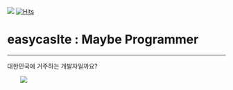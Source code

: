 ![](https://img.shields.io/github/followers/easycastle?style=social)
[![Hits](https://hits.seeyoufarm.com/api/count/incr/badge.svg?url=https%3A%2F%2Fgithub.com%2Feasycastle&count_bg=%2379C83D&title_bg=%23555555&icon=&icon_color=%23E7E7E7&title=hits&edge_flat=false)](https://hits.seeyoufarm.com)

# easycaslte : Maybe Programmer
---
대한민국에 거주하는 개발자일까요?

<a href="https://www.instagram.com/code._.cat">
    <img 
        src="http://img.shields.io/badge/-Instagram-black?style=flat&logo=Instagram&link=https://www.instagram.com/code._.cat/"
        style="height : auto; margin-left : 30px; margin-right : 10px;"/>
</a>
